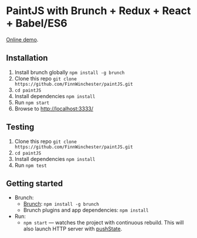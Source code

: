 # PaintJS with Brunch + Redux + React + Babel/ES6

[Online demo](https://finnwinchester.github.io/paintJS/).

## Installation

1. Install brunch globally `npm install -g brunch`
2. Clone this repo `git clone https://github.com/FinnWinchester/paintJS.git`
3. `cd paintJS`
5. Install dependencies `npm install`
4. Run `npm start`
6. Browse to [http://localhost:3333/](http://localhost:3333/)

## Testing

1. Clone this repo `git clone https://github.com/FinnWinchester/paintJS.git`
2. `cd paintJS`
3. Install dependencies `npm install`
4. Run `npm test`

## Getting started

* Brunch:
    * [Brunch](http://brunch.io): `npm install -g brunch`
    * Brunch plugins and app dependencies: `npm install`
* Run:
    * `npm start` — watches the project with continuous rebuild. This will also launch HTTP server with [pushState](https://developer.mozilla.org/en-US/docs/Web/Guide/API/DOM/Manipulating_the_browser_history).
